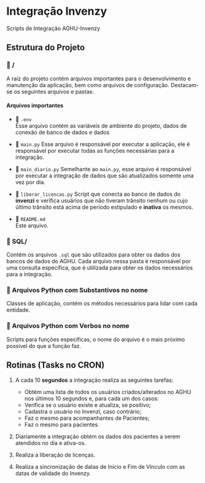 # Integração Invenzy

Scripts de Integração AGHU-Invenzy

## Estrutura do Projeto
### :file_folder: /
A raiz do projeto contém arquivos importantes para o desenvolvimento e manutenção da aplicação, bem como arquivos de configuração. Destacam-se os seguintes arquivos e pastas:

#### Arquivos importantes
- :memo: `.env`  
Esse arquivo contém as variáveis de ambiente do projeto, dados de conexão de banco de dados e dados 

- :rocket: `main.py`
Esse arquivo é responsável por executar a aplicação, ele é responsável por executar todas as funções necessárias para a integração. 

- :rocket: `main_diario.py`
Semelhante ao `main.py`, esse arquivo é responsável por executar a integração de dados que são atualizados somente uma vez por dia.

- :rocket: `liberar_licencas.py`
Script que conecta ao banco de dados do **invenzi** e verifica usuários que não tiveram trânsito nenhum ou cujo último trânsito está acima de período estipulado e **inativa** os mesmos.

- :page_facing_up: `README.md`  
Este arquivo.

### :file_folder: SQL/
Contém os arquivos `.sql` que são utilizados para obter os dados dos bancos de dados do AGHU. Cada arquivo nessa pasta é responsável por uma consulta específica, que é utilizada para obter os dados necessários para a integração.

### :snake: Arquivos Python com Substantivos no nome  
Classes de aplicação, contém os métodos necessários para lidar com cada entidade.

### :snake: Arquivos Python com Verbos no nome  
Scripts para funções específicas, o nome do arquivo é o mais próximo possível do que a função faz.

## Rotinas (Tasks no CRON)
1. A cada 10 **segundos** a integração realiza as seguintes tarefas:
    - Obtém uma lista de todos os usuários criados/alterados no AGHU nos últimos 10 segundos e, para cada um dos casos:
    - Verifica se o usuário existe e atualiza, se positivo;
    - Cadastra o usuário no Invenzi, caso contrário;
    - Faz o mesmo para acompanhantes de Pacientes;
    - Faz o mesmo para pacientes.

2. Diariamente a integração obtém os dados dos pacientes a serem atendidos no dia e ativa-os.

3. Realiza a liberação de licenças.

4. Realiza a sincronização de datas de Início e Fim de Vínculo com as datas de validade do Invenzy.